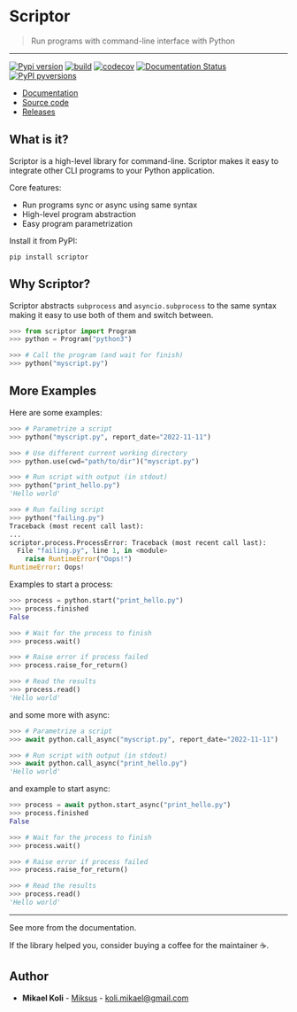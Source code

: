 
# Scriptor
> Run programs with command-line interface with Python

---

[![Pypi version](https://badgen.net/pypi/v/scriptor)](https://pypi.org/project/scriptor/)
[![build](https://github.com/Miksus/scriptor/actions/workflows/main.yml/badge.svg?branch=master)](https://github.com/Miksus/scriptor/actions/workflows/main.yml)
[![codecov](https://codecov.io/gh/Miksus/scriptor/branch/master/graph/badge.svg?token=IMR1CQT9PY)](https://codecov.io/gh/Miksus/scriptor)
[![Documentation Status](https://readthedocs.org/projects/scriptor/badge/?version=latest)](https://scriptor.readthedocs.io)
[![PyPI pyversions](https://badgen.net/pypi/python/scriptor)](https://pypi.org/project/scriptor/)

- [Documentation](https://scriptor.readthedocs.io)
- [Source code](https://github.com/Miksus/scriptor)
- [Releases](https://pypi.org/project/scriptor/)

## What is it?
Scriptor is a high-level library for command-line.
Scriptor makes it easy to integrate other CLI programs to your Python application.

Core features:

- Run programs sync or async using same syntax
- High-level program abstraction
- Easy program parametrization

Install it from PyPI:

```shell
pip install scriptor
```

## Why Scriptor?

Scriptor abstracts ``subprocess`` and ``asyncio.subprocess``
to the same syntax making it easy to use both of them and 
switch between.  

```python
>>> from scriptor import Program
>>> python = Program("python3")

>>> # Call the program (and wait for finish)
>>> python("myscript.py")
```

## More Examples

Here are some examples:

```python
>>> # Parametrize a script
>>> python("myscript.py", report_date="2022-11-11")

>>> # Use different current working directory
>>> python.use(cwd="path/to/dir")("myscript.py")

>>> # Run script with output (in stdout)
>>> python("print_hello.py")
'Hello world'

>>> # Run failing script
>>> python("failing.py")
Traceback (most recent call last):
...
scriptor.process.ProcessError: Traceback (most recent call last):
  File "failing.py", line 1, in <module>
    raise RuntimeError("Oops!")
RuntimeError: Oops!
```

Examples to start a process:

```python
>>> process = python.start("print_hello.py")
>>> process.finished
False

>>> # Wait for the process to finish
>>> process.wait()

>>> # Raise error if process failed
>>> process.raise_for_return()

>>> # Read the results
>>> process.read()
'Hello world'
```

and some more with async:

```python
>>> # Parametrize a script
>>> await python.call_async("myscript.py", report_date="2022-11-11")

>>> # Run script with output (in stdout)
>>> await python.call_async("print_hello.py")
'Hello world'

```

and example to start async:

```python
>>> process = await python.start_async("print_hello.py")
>>> process.finished
False

>>> # Wait for the process to finish
>>> process.wait()

>>> # Raise error if process failed
>>> process.raise_for_return()

>>> # Read the results
>>> process.read()
'Hello world'
```

---

See more from the documentation.

If the library helped you, consider buying a coffee for the maintainer ☕.

## Author

* **Mikael Koli** - [Miksus](https://github.com/Miksus) - koli.mikael@gmail.com

